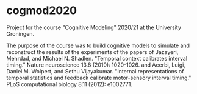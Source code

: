 # cogmod2020
Project for the course "Cognitive Modeling" 2020/21 at the University Groningen.

The purpose of the course was to build cognitive models to simulate and reconstruct the results of the experiments of the papers of Jazayeri, Mehrdad, and Michael N. Shadlen. "Temporal context calibrates interval timing." Nature neuroscience 13.8 (2010): 1020-1026. and Acerbi, Luigi, Daniel M. Wolpert, and Sethu Vijayakumar. "Internal representations of temporal statistics and feedback calibrate motor-sensory interval timing." PLoS computational biology 8.11 (2012): e1002771.
